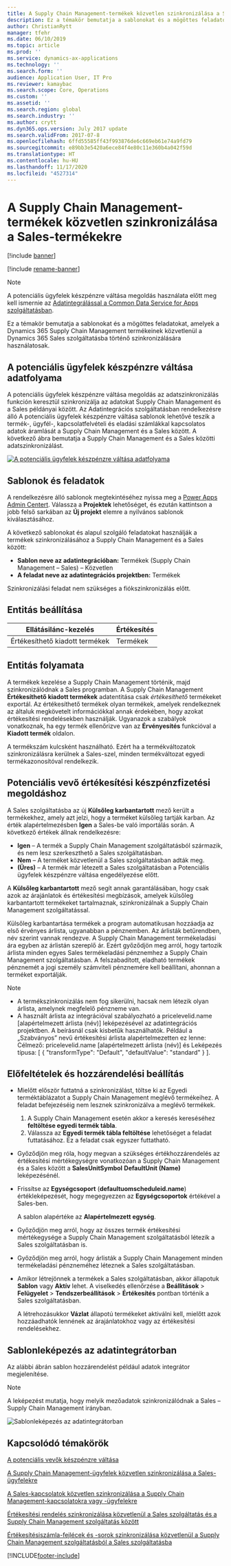 ```yaml
---
title: A Supply Chain Management-termékek közvetlen szinkronizálása a Sales-termékekre
description: Ez a témakör bemutatja a sablonokat és a mögöttes feladatokat, amelyek a Dynamics 365 Supply Chain Management termékeinek közvetlenül a Dynamics 365 Sales szolgáltatásba történő szinkronizálására használatosak.
author: ChristianRytt
manager: tfehr
ms.date: 06/10/2019
ms.topic: article
ms.prod: ''
ms.service: dynamics-ax-applications
ms.technology: ''
ms.search.form: ''
audience: Application User, IT Pro
ms.reviewer: kamaybac
ms.search.scope: Core, Operations
ms.custom: ''
ms.assetid: ''
ms.search.region: global
ms.search.industry: ''
ms.author: crytt
ms.dyn365.ops.version: July 2017 update
ms.search.validFrom: 2017-07-8
ms.openlocfilehash: 6ffd55585ff43f993876de6c669eb61e74a9fd79
ms.sourcegitcommit: e89bb3e5420a6ece84f4e80c11e360b4a042f59d
ms.translationtype: HT
ms.contentlocale: hu-HU
ms.lasthandoff: 11/17/2020
ms.locfileid: "4527314"
---
```

# <a name="synchronize-products-directly-from-supply-chain-management-to-products-in-sales"></a>A Supply Chain Management-termékek közvetlen szinkronizálása a Sales-termékekre

[!include [banner](../includes/banner.md)]

[!include [rename-banner](~/includes/cc-data-platform-banner.md)]

> [!NOTE]
> A potenciális ügyfelek készpénzre váltása megoldás használata előtt meg kell ismernie az [Adatintegrálással a Common Data Service for Apps szolgáltatásban](https://docs.microsoft.com/powerapps/administrator/data-integrator).

Ez a témakör bemutatja a sablonokat és a mögöttes feladatokat, amelyek a Dynamics 365 Supply Chain Management termékeinek közvetlenül a Dynamics 365 Sales szolgáltatásba történő szinkronizálására használatosak.

## <a name="data-flow-in-prospect-to-cash"></a>A potenciális ügyfelek készpénzre váltása adatfolyama

A potenciális ügyfelek készpénzre váltása megoldás az adatszinkronizálás funkción keresztül szinkronizálja az adatokat Supply Chain Management és a Sales példányai között. Az Adatintegrációs szolgáltatásban rendelkezésre álló A potenciális ügyfelek készpénzre váltása sablonok lehetővé teszik a termék-, ügyfél-, kapcsolatfelvételi és eladási számlákkal kapcsolatos adatok áramlását a Supply Chain Management és a Sales között. A következő ábra bemutatja a Supply Chain Management és a Sales közötti adatszinkronizálást.

[![A potenciális ügyfelek készpénzre váltása adatfolyama](./media/prospect-to-cash-data-flow.png)](./media/prospect-to-cash-data-flow.png)

## <a name="templates-and-tasks"></a>Sablonok és feladatok

A rendelkezésre álló sablonok megtekintéséhez nyissa meg a [Power Apps Admin Centert](https://admin.powerapps.com/dataintegration). Válassza a **Projektek** lehetőséget, és ezután kattintson a jobb felső sarkában az **Új projekt** elemre a nyilvános sablonok kiválasztásához.

A következő sablonokat és alapul szolgáló feladatokat használják a termékek szinkronizálásához a Supply Chain Management és a Sales között:

- **Sablon neve az adatintegrációban:** Termékek (Supply Chain Management – Sales) – Közvetlen
- **A feladat neve az adatintegrációs projektben:** Termékek

Szinkronizálási feladat nem szükséges a fiókszinkronizálás előtt.

## <a name="entity-set"></a>Entitás beállítása

| Ellátásilánc-kezelés    | Értékesítés    |
|----------------------------|----------|
| Értékesíthető kiadott termékek | Termékek |

## <a name="entity-flow"></a>Entitás folyamata

A termékek kezelése a Supply Chain Management történik, majd szinkronizálódnak a Sales programban. A Supply Chain Management **Értékesíthető kiadott termékek** adatentitása csak *értékesíthető* termékeket exportál. Az értékesíthető termékek olyan termékek, amelyek rendelkeznek az általuk megkövetelt információkkal annak érdekében, hogy azokat értékesítési rendelésekben használják. Ugyanazok a szabályok vonatkoznak, ha egy termék ellenőrizve van az **Érvényesítés** funkcióval a **Kiadott termék** oldalon.

A termékszám kulcsként használható. Ezért ha a termékváltozatok szinkronizálásra kerülnek a Sales-szel, minden termékváltozat egyedi termékazonosítóval rendelkezik.

## <a name="prospect-to-cash-solution-for-sales"></a>Potenciális vevő értékesítési készpénzfizetési megoldáshoz

A Sales szolgáltatásba az új **Külsőleg karbantartott** mező került a termékekhez, amely azt jelzi, hogy a terméket külsőleg tartják karban. Az érték alapértelmezésben **Igen** a Sales-be való importálás során. A következő értékek állnak rendelkezésre:

- **Igen** – A termék a Supply Chain Management szolgáltatásból származik, és nem lesz szerkeszthető a Sales szolgáltatásban.
- **Nem** – A terméket közvetlenül a Sales szolgáltatásban adták meg.
- **(Üres)** – A termék már létezett a Sales szolgáltatásban a Potenciális ügyfelek készpénzre váltása engedélyezése előtt.

A **Külsőleg karbantartott** mező segít annak garantálásában, hogy csak azok az árajánlatok és értékesítési megbízások, amelyek külsőleg karbantartott termékeket tartalmaznak, szinkronizálnak a Supply Chain Management szolgáltatással.

Külsőleg karbantartása termékek a program automatikusan hozzáadja az első érvényes árlista, ugyanabban a pénznemben. Az árlisták betűrendben, név szerint vannak rendezve. A Supply Chain Management termékeladási ára egyben az árlistán szereplő ár. Ezért győződjön meg arról, hogy tartozik árlista minden egyes Sales termékeladási pénznemhez a Supply Chain Management szolgáltatásban. A felszabadított, eladható termékek pénznemét a jogi személy számviteli pénznemére kell beállítani, ahonnan a terméket exportálják.

> [!NOTE]
> - A termékszinkronizálás nem fog sikerülni, hacsak nem létezik olyan árlista, amelynek megfelelő pénzneme van.
> - A használt árlista az integrációval szabályozható a pricelevelid.name [alapértelmezett árlista (név)] leképezésével az adatintegrációs projektben. A beírásnál csak kisbetűk használhatók. Például a „Szabványos” nevű értékesítési árlista alapértelmezetten ez lenne: Célmező: pricelevelid.name [alapértelmezett árlista (név)] és Leképezés típusa: [ { "transformType": "Default", "defaultValue": "standard" } ].

## <a name="preconditions-and-mapping-setup"></a>Előfeltételek és hozzárendelési beállítás

- Mielőtt először futtatná a szinkronizálást, töltse ki az Egyedi terméktáblázatot a Supply Chain Management meglévő termékeihez. A feladat befejezéséig nem lesznek szinkronizálva a meglévő termékek.

    1. A Supply Chain Management esetén akkor a keresés kereséséhez **feltöltése egyedi termék tábla**.
    2. Válassza az **Egyedi termék tábla feltöltése** lehetőséget a feladat futtatásához. Ez a feladat csak egyszer futtatható.

- Győződjön meg róla, hogy megvan a szükséges értékhozzárendelés az értékesítési mértékegységre vonatkozóan a Supply Chain Management és a Sales között a **SalesUnitSymbol** **DefaultUnit (Name)** leképezésénél.
- Frissítse az **Egységcsoport** (**defaultuomscheduleid.name**) értékleképezését, hogy megegyezzen az **Egységcsoportok** értékével a Sales-ben.

    A sablon alapértéke az **Alapértelmezett egység**.

- Győződjön meg arról, hogy az összes termék értékesítési mértékegysége a Supply Chain Management szolgáltatásból létezik a Sales szolgáltatásban is.
- Győződjön meg arról, hogy árlisták a Supply Chain Management minden termékeladási pénzneméhez léteznek a Sales szolgáltatásban.
- Amikor létrejönnek a termékek a Sales szolgáltatásban, akkor állapotuk **Sablon** vagy **Aktív** lehet. A viselkedés ellenőrzése a **Beállítások** > **Felügyelet** > **Tendszerbeállítások** > **Értékesítés** pontban történik a Sales szolgáltatásban.

    A létrehozásukkor **Vázlat** állapotú termékeket aktiválni kell, mielőtt azok hozzáadhatók lennének az árajánlatokhoz vagy az értékesítési rendelésekhez.

## <a name="template-mapping-in-data-integration"></a>Sablonleképezés az adatintegrátorban

Az alábbi ábrán sablon hozzárendelést például adatok integrátor megjelenítése. 

> [!NOTE]
> A leképezést mutatja, hogy melyik mezőadatok szinkronizálódnak a Sales – Supply Chain Management irányban.

![Sablonleképezés az adatintegrátorban](./media/products-direct-template-mapping-data-integrator-1.png)


## <a name="related-topics"></a>Kapcsolódó témakörök

[A potenciális vevők készpénzre váltása](prospect-to-cash.md)

[A Supply Chain Management-ügyfelek közvetlen szinkronizálása a Sales-ügyfelekre](accounts-template-mapping-direct.md)

[A Sales-kapcsolatok közvetlen szinkronizálása a Supply Chain Management-kapcsolatokra vagy -ügyfelekre](contacts-template-mapping-direct.md)

[Értékesítési rendelés szinkronizálása közvetlenül a Sales szolgáltatás és a Supply Chain Management szolgáltatás között](sales-order-template-mapping-direct-two-ways.md)

[Értékesítésiszámla-fejlécek és -sorok szinkronizálása közvetlenül a Supply Chain Management szolgáltatásból a Sales szolgáltatásba](sales-invoice-template-mapping-direct.md)





[!INCLUDE[footer-include](../../includes/footer-banner.md)]